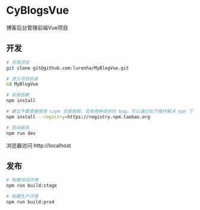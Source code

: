 # CyBlogsVue
博客后台管理前端Vue项目

## 开发

```bash
# 克隆项目
git clone git@github.com:lurenha/MyBlogVue.git

# 进入项目目录
cd MyBlogVue

# 安装依赖
npm install

# 建议不要直接使用 cnpm 安装依赖，会有各种诡异的 bug。可以通过如下操作解决 npm 下载速度慢的问题
npm install --registry=https://registry.npm.taobao.org

# 启动服务
npm run dev
```


浏览器访问 http://localhost

## 发布

```bash
# 构建测试环境
npm run build:stage

# 构建生产环境
npm run build:prod
```
